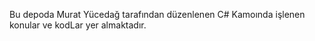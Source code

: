 Bu depoda Murat Yücedağ tarafından düzenlenen C# Kamoında işlenen konular ve kodLar yer almaktadır.
